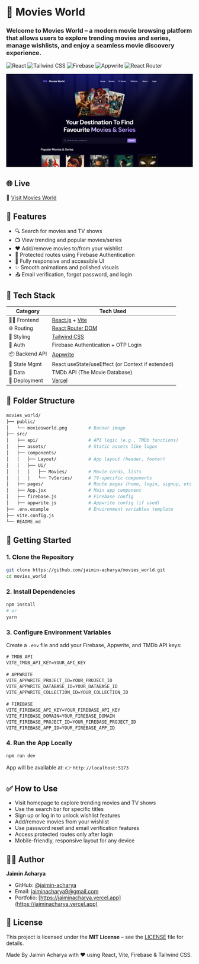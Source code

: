 # 🎥 Movies World

### Welcome to **Movies World** – a modern movie browsing platform that allows users to explore trending movies and series, manage wishlists, and enjoy a seamless movie discovery experience.

![React](https://img.shields.io/badge/react-%2320232a.svg?style=for-the-badge&logo=react&logoColor=%2361DAFB)  ![Tailwind CSS](https://img.shields.io/badge/tailwindcss-%2338B2AC.svg?style=for-the-badge&logo=tailwind-css&logoColor=white)  ![Firebase](https://img.shields.io/badge/firebase-%23039BE5.svg?style=for-the-badge&logo=firebase&logoColor=white)  ![Appwrite](https://img.shields.io/badge/appwrite-%23F02E65.svg?style=for-the-badge&logo=appwrite&logoColor=white)  ![React Router](https://img.shields.io/badge/React_Router-%23CA4245.svg?style=for-the-badge&logo=react-router&logoColor=white)  

![Movies World Banner](./public/moviesworld.png)

## 🌐 Live

🔗 [Visit Movies World](https://infomoviesworld.vercel.app/)

## 🚀 Features

- 🔍 Search for movies and TV shows
- 📺 View trending and popular movies/series
- ❤️ Add/remove movies to/from your wishlist
- 🔐 Protected routes using Firebase Authentication
- 📱 Fully responsive and accessible UI
- ✨ Smooth animations and polished visuals
- 📤 Email verification, forgot password, and login

## 🧰 Tech Stack

| Category       | Tech Used                                                      |
| -------------- | -------------------------------------------------------------- |
| 🧑‍💻 Frontend    | [React.js](https://reactjs.org/) + [Vite](https://vitejs.dev/) |
| 🌐 Routing     | [React Router DOM](https://reactrouter.com/)                   |
| 🎨 Styling     | [Tailwind CSS](https://tailwindcss.com/)                       |
| 🔐 Auth        | Firebase Authentication + OTP Login                            |
| 📦 Backend API | [Appwrite](https://appwrite.io/)                               |
| 📁 State Mgmt  | React useState/useEffect (or Context if extended)              |
| 🍿 Data        | TMDb API (The Movie Database)                                  |
| 🚀 Deployment  | [Vercel](https://vercel.com/)                                  |

## 📁 Folder Structure

```bash
movies_world/
├── public/
│   └── moviesworld.png        # Banner image
├── src/
│   ├── api/                   # API logic (e.g., TMDb functions)
│   ├── assets/                # Static assets like logos
│   ├── components/
│   │   ├── Layout/            # App layout (header, footer)
│   │   ├── Ui/
│   │   │   ├── Movies/        # Movie cards, lists
│   │   │   └── TvSeries/      # TV-specific components
│   ├── pages/                 # Route pages (home, login, signup, etc.)
│   ├── App.jsx                # Main app component
│   ├── firebase.js            # Firebase config
│   ├── appwrite.js            # Appwrite config (if used)
├── .env.example               # Environment variables template
├── vite.config.js
└── README.md
```

## 🔧 Getting Started

### 1. Clone the Repository

```bash
git clone https://github.com/jaimin-acharya/movies_world.git
cd movies_world
```

### 2. Install Dependencies

```bash
npm install
# or
yarn
```

### 3. Configure Environment Variables

Create a `.env` file and add your Firebase, Appwrite, and TMDb API keys:

```env
# TMDB API
VITE_TMDB_API_KEY=YOUR_API_KEY

# APPWRITE
VITE_APPWRITE_PROJECT_ID=YOUR_PROJECT_ID
VITE_APPWRITE_DATABASE_ID=YOUR_DATABASE_ID
VITE_APPWRITE_COLLECTION_ID=YOUR_COLLECTION_ID

# FIREBASE
VITE_FIREBASE_API_KEY=YOUR_FIREBASE_API_KEY
VITE_FIREBASE_DOMAIN=YOUR_FIREBASE_DOMAIN
VITE_FIREBASE_PROJECT_ID=YOUR_FIREBASE_PROJECT_ID
VITE_FIREBASE_APP_ID=YOUR_FIREBASE_APP_ID
```

### 4. Run the App Locally

```bash
npm run dev
```

App will be available at:
👉 `http://localhost:5173`


## ✅ How to Use

- Visit homepage to explore trending movies and TV shows
- Use the search bar for specific titles
- Sign up or log in to unlock wishlist features
- Add/remove movies from your wishlist
- Use password reset and email verification features
- Access protected routes only after login
- Mobile-friendly, responsive layout for any device


## 👨‍💻 Author

**Jaimin Acharya**

- GitHub: [@jaimin-acharya](https://github.com/jaimin-acharya)
- Email: [jaiminacharya9@gmail.com](mailto:jaiminacharya9@gmail.com)
- Portfolio: [https://jaiminacharya.vercel.app](https://jaiminacharya.vercel.app)


## 📜 License

This project is licensed under the **MIT License** – see the [LICENSE](./LICENSE) file for details.

Made By Jaimin Acharya with ❤️ using React, Vite, Firebase & Tailwind CSS.
